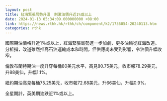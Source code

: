 ```yaml
---
layout: post
title: 紅海緊張局勢升溫　刺激油價升近1%或以上
date: 2024-01-13 05:34:09.000000000 +08:00
link: https://news.rthk.hk/rthk/ch/component/k2/1736054-20240113.htm
categories: rthk
---
```


國際期油價格升近1%或以上，紅海緊張局勢進一步加劇，更多油輪從紅海改道。分析指，改道雖然推高石油運輸成本和時間，但供應尚未受到影響，令油價升幅收窄。

倫敦布蘭特期油一度升穿每桶80美元水平，高見80.75美元，收市報78.29美元，升88美仙，升幅1.1%。

紐約期油高見每桶75.25美元，收市報72.68美元，升66美仙，升幅0.9%。

全星期計，英美期油跌近1%或以上。
